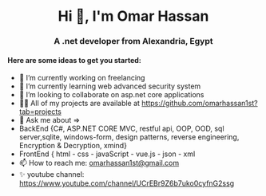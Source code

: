 <h1 align="center">Hi 👋, I'm Omar Hassan</h1>
                                                                
<h3 align="center"> A .net developer from Alexandria, Egypt</h3>

<h4> Here are some ideas to get you started:</h3>

- 🔭 I’m currently working on freelancing
- 🌱 I’m currently learning web advanced security system
- 👯 I’m looking to collaborate on asp.net core applications
- 👨‍💻 All of my projects are available at https://github.com/omarhassan1st?tab=projects
- 💬 Ask me about =>
-  BackEnd {C#, ASP.NET CORE MVC, restful api, OOP, OOD, sql server,sqlite, windows-form, design patterns, reverse engineering, Encryption & Decryption, xmind}
-  FrontEnd { html - css - javaScript - vue.js - json - xml
- 📫 How to reach me: omarhassan1st@gmail.com
- ✨ youtube channel: https://www.youtube.com/channel/UCrEBr9Z6b7uko0cyfnG2ssg
